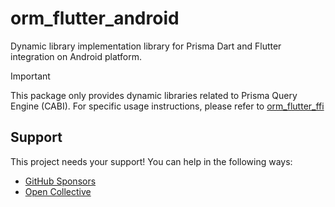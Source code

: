 # orm_flutter_android

Dynamic library implementation library for Prisma Dart and Flutter integration on Android platform.

> [!IMPORTANT]
> This package only provides dynamic libraries related to Prisma Query Engine (CABI). For specific usage instructions, please refer to [orm_flutter_ffi](https://pub.dev/packages/orm_flutter_ffi)

## Support

This project needs your support! You can help in the following ways:

- [GitHub Sponsors](https://github.com/sponsors/medz)
- [Open Collective](https://opencollective.com/openodroe)
